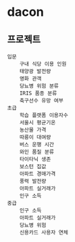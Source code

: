 # dacon

## 프로젝트
    입문
        구내 식당 이용 인원
        태양광 발전량
        영화 관객
        당뇨병 위험 분류
        IRIS 품종 분류
        축구선수 유망 여부
    초급
        학습 플랫폼 이용자수
        서울시 평균기온
        농산물 가격
        따릉이 대여량
        버스 운행 시간
        와인 품질 분류
        타이타닉 생존
        보스턴 집값
        아파트 경매가격
        풍력 발전량
        아파트 실거래가
        인구 소득
    중급
        인구 소득
        아파트 실거래가
        당뇨병 위험
        신용카드 사용자 연체